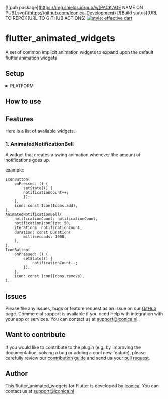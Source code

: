[![pub package](https://img.shields.io/pub/v/[PACKAGE NAME ON PUB].svg)](https://github.com/Iconica-Development) [![Build status](URL TO REPO)](URL TO GITHUB ACTIONS) [![style: effective dart](https://img.shields.io/badge/style-effective_dart-40c4ff.svg)](https://github.com/tenhobi/effective_dart) 
# flutter_animated_widgets


A set of common implicit animation widgets to expand upon the default flutter animation widgets

## Setup

<details>
<summary>PLATFORM</summary>
    
This package works on all platforms that are supported by Flutter.

</details>

## How to use

## Features

Here is a list of available widgets.

### 1. AnimatedNotificationBell
A widget that creates a swing animation whenever the amount of notifications goes up.

example:
```
IconButton(
    onPressed: () {
        setState(() {
        notificationCount++;
        });
    },
    icon: const Icon(Icons.add),
),
AnimatedNotificationBell(
    notificationCount: notificationCount,
    notificationIconSize: 50,
    iterations: notificationCount,
    duration: const Duration(
        milliseconds: 1000,
    ),
),
IconButton(
    onPressed: () {
        setState(() {
            notificationCount--;
        });
    },
    icon: const Icon(Icons.remove),
),
```

## Issues

Please file any issues, bugs or feature request as an issue on our [GitHub](https://github.com/Iconica-Development/flutter_animated_widgets) page. Commercial support is available if you need help with integration with your app or services. You can contact us at [support@iconica.nl](mailto:support@iconica.nl).

## Want to contribute

If you would like to contribute to the plugin (e.g. by improving the documentation, solving a bug or adding a cool new feature), please carefully review our [contribution guide](../CONTRIBUTING.md) and send us your [pull request](https://github.com/Iconica-Development/flutter_animated_widgets/pulls).

## Author

This flutter_animated_widgets for Flutter is developed by [Iconica](https://iconica.nl). You can contact us at <support@iconica.nl>